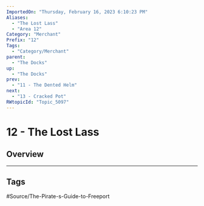 ```yaml
---
ImportedOn: "Thursday, February 16, 2023 6:10:23 PM"
Aliases:
  - "The Lost Lass"
  - "Area 12"
Category: "Merchant"
Prefix: "12"
Tags:
  - "Category/Merchant"
parent:
  - "The Docks"
up:
  - "The Docks"
prev:
  - "11 - The Dented Helm"
next:
  - "13 - Cracked Pot"
RWtopicId: "Topic_5097"
---
```

# 12 - The Lost Lass
## Overview

---
## Tags
#Source/The-Pirate-s-Guide-to-Freeport

